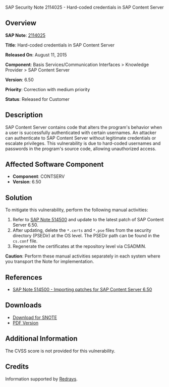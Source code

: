 SAP Security Note 2114025 - Hard-coded credentials in SAP Content Server

## Overview

**SAP Note**: [2114025](https://me.sap.com/notes/2114025)

**Title**: Hard-coded credentials in SAP Content Server

**Released On**: August 11, 2015

**Component**: Basis Services/Communication Interfaces > Knowledge Provider > SAP Content Server

**Version**: 6.50

**Priority**: Correction with medium priority

**Status**: Released for Customer

## Description

SAP Content Server contains code that alters the program's behavior when a user is successfully authenticated with certain usernames. An attacker can authenticate to SAP Content Server without legitimate credentials or escalate privileges. This vulnerability is due to hard-coded usernames and passwords in the program's source code, allowing unauthorized access.

## Affected Software Component

- **Component**: CONTSERV
- **Version**: 6.50

## Solution

To mitigate this vulnerability, perform the following manual activities:

1. Refer to [SAP Note 514500](https://me.sap.com/notes/514500) and update to the latest patch of SAP Content Server 6.50.
2. After updating, delete the `*.certs` and `*.pse` files from the security directory (PSEDir) at the OS level. The PSEDir path can be found in the `cs.conf` file.
3. Regenerate the certificates at the repository level via CSADMIN.

**Caution**: Perform these manual activities separately in each system where you transport the Note for implementation.

## References

- [SAP Note 514500 - Importing patches for SAP Content Server 6.50](https://me.sap.com/notes/514500)

## Downloads

- [Download for SNOTE](https://notesdownloads.sap.com/note/0040000012546712017)
- [PDF Version](https://userapps.support.sap.com/sap/support/sfm/notes/print/0002114025?language=en-US&token=B9912F26462019E58BAC6180CFEC52E2)

## Additional Information

The CVSS score is not provided for this vulnerability.

## Credits

Information supported by [Redrays](https://redrays.io).